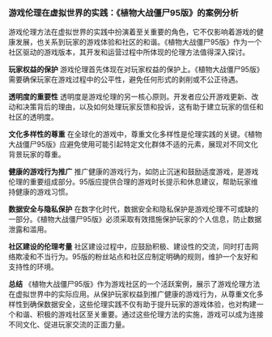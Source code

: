 ### 游戏伦理在虚拟世界的实践：《植物大战僵尸95版》的案例分析

游戏伦理方法在虚拟世界的实践中扮演着至关重要的角色，它不仅影响着游戏的健康发展，也关系到玩家的游戏体验和社区的和谐。《植物大战僵尸95版》作为一个社区驱动的游戏版本，其开发和运营过程中所体现的伦理方法值得深入探讨。

**玩家权益的保护**
游戏伦理首先体现在对玩家权益的保护上。《植物大战僵尸95版》需要确保玩家在游戏过程中的公平性，避免任何形式的剥削或不公正待遇。

**透明度的重要性**
透明度是游戏伦理的另一核心原则。开发者应公开游戏更新、改动和决策背后的理由，以及如何处理玩家反馈和投诉，这有助于建立玩家的信任和社区的透明度。

**文化多样性的尊重**
在全球化的游戏中，尊重文化多样性是伦理实践的关键。《植物大战僵尸95版》应避免使用可能引起特定文化群体不适的元素，展现对不同文化背景玩家的尊重。

**健康的游戏行为推广**
推广健康的游戏行为，如防止沉迷和鼓励适度游戏，是游戏伦理的重要组成部分。95版应提供合理的游戏时长提示和休息建议，帮助玩家维持健康的游戏习惯。

**数据安全与隐私保护**
在数字化时代，数据安全和隐私保护是游戏伦理不可或缺的一部分。《植物大战僵尸95版》必须采取有效措施保护玩家的个人信息，防止数据泄露和滥用。

**社区建设的伦理考量**
社区建设过程中，应鼓励积极、建设性的交流，同时打击网络欺凌和不当行为。95版的粉丝站点和社区应制定明确的规则，维护一个友好和支持性的环境。

**总结**
《植物大战僵尸95版》作为游戏社区的一个活跃案例，展示了游戏伦理方法在虚拟世界中的实际应用。从保护玩家权益到推广健康的游戏行为，从尊重文化多样性到确保数据安全，这些伦理实践不仅有助于提升玩家的游戏体验，也对构建一个和谐、积极的游戏社区至关重要。通过这些伦理方法的实施，游戏可以成为连接不同文化、促进玩家交流的正面力量。